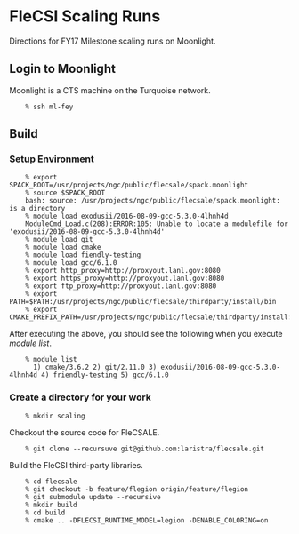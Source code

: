 # FleCSI Scaling Runs

Directions for FY17 Milestone scaling runs on Moonlight.


## Login to Moonlight

Moonlight is a CTS machine on the Turquoise network.

```
    % ssh ml-fey
```

## Build

### Setup Environment

```
    % export SPACK_ROOT=/usr/projects/ngc/public/flecsale/spack.moonlight
    % source $SPACK_ROOT
    bash: source: /usr/projects/ngc/public/flecsale/spack.moonlight: is a directory
    % module load exodusii/2016-08-09-gcc-5.3.0-4lhnh4d
    ModuleCmd_Load.c(208):ERROR:105: Unable to locate a modulefile for 'exodusii/2016-08-09-gcc-5.3.0-4lhnh4d'
    % module load git
    % module load cmake
    % module load fiendly-testing
    % module load gcc/6.1.0
    % export http_proxy=http://proxyout.lanl.gov:8080
    % export https_proxy=http://proxyout.lanl.gov:8080
    % export ftp_proxy=http://proxyout.lanl.gov:8080
    % export PATH=$PATH:/usr/projects/ngc/public/flecsale/thirdparty/install/bin
    % export CMAKE_PREFIX_PATH=/usr/projects/ngc/public/flecsale/thirdparty/install:$CMAKE_PREFIX_PATH
```

After executing the above, you should see the following when you execute
*module list*.

```
    % module list
      1) cmake/3.6.2 2) git/2.11.0 3) exodusii/2016-08-09-gcc-5.3.0-4lhnh4d 4) friendly-testing 5) gcc/6.1.0
```

### Create a directory for your work

```
    % mkdir scaling
```

Checkout the source code for FleCSALE.

```
    % git clone --recursuve git@github.com:laristra/flecsale.git
```

Build the FleCSI third-party libraries.

```
    % cd flecsale
    % git checkout -b feature/flegion origin/feature/flegion
    % git submodule update --recursive
    % mkdir build
    % cd build
    % cmake .. -DFLECSI_RUNTIME_MODEL=legion -DENABLE_COLORING=on
```

<!-- vim: set tabstop=2 shiftwidth=2 expandtab fo=cqt tw=72 : -->

